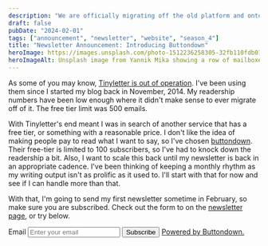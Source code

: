 ```yaml
---
description: "We are officially migrating off the old platform and onto a new one."
draft: false
pubDate: "2024-02-01"
tags: ["announcement", "newsletter", "website", "season_4"]
title: "Newsletter Announcement: Introducing Buttondown"
heroImage: https://images.unsplash.com/photo-1512236258305-32fb110fdb01?q=80&w=2374&auto=format&fit=crop&ixlib=rb-4.0.3&ixid=M3wxMjA3fDB8MHxwaG90by1wYWdlfHx8fGVufDB8fHx8fA%3D%3D
heroImageAlt: Unsplash image from Yannik Mika showing a row of mailboxes
---
```


As some of you may know, [Tinyletter is out of operation](https://mailchi.mp/85e4c601669a/tinylettersunsetcurrent-221169). I've been using them since I started my blog back in November, 2014. My readership numbers have been low enough where it didn't make sense to ever migrate off of it. The free tier limit was 500 emails.

With Tinyletter's end meant I was in search of another service that has a free tier, or something with a reasonable price. I don't like the idea of making people pay to read what I want to say, so I've chosen [buttondown](https://buttondown.email/). Their free-tier is limited to 100 subscribers, so I've had to knock down the readership a bit. Also, I want to scale this back until my newsletter is back in an appropriate cadence. I've been thinking of keeping a monthly rhythm as my writing output isn't as prolific as it used to. I'll start with that for now and see if I can handle more than that.

With that, I'm going to send my first newsletter sometime in February, so make sure you are subscribed. Check out the form to on the [newsletter page](/curation/newsletter#subscribe), or try below.

<form
  action="https://buttondown.email/api/emails/embed-subscribe/craftbyzen"
  method="post"
  target="popupwindow"
  onsubmit="window.open('https://buttondown.email/craftbyzen', 'popupwindow')"
  class="embeddable-buttondown-form flex flex-col gap-2 sm:w-[50%]"
>
  <label
    class="text-slate-800 dark:text-slate-200 text-sm"
    for="bd-email">Email</label
  >
  <input
    class="py-1 px-2 md:py-2 md:px-4"
    type="email"
    name="email"
    id="bd-email"
    placeholder="Enter your email"
  />
  <button
    type="submit"
    value="Subscribe"
    class="bg-yellow-700 hover:bg-purple-700 dark:bg-yellow-300 text-white dark:text-black font-bold px-4 rounded"
    >Subscribe</button
  >
  <a
    class="text-sm"
    href="https://buttondown.email/refer/craftbyzen"
    target="_blank">Powered by Buttondown.</a
  >
</form>